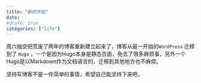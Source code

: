 ```yaml
---
title: "新的开始"
date: 
#draft: true
categories: ["life"]
---
```

周六抽空把荒废了两年的博客重新建立起来了，博客从最一开始的`WordPress` 迁移到了 `Hugo` ，一个是因为Hugo本身是静态页面，免去了很多麻烦事，另外一个Hugo是以Markdown作为文档语言的，迁移到其他地方也不麻烦。

坚持写博客不是一件简单的事情，希望自己能坚持下来吧，